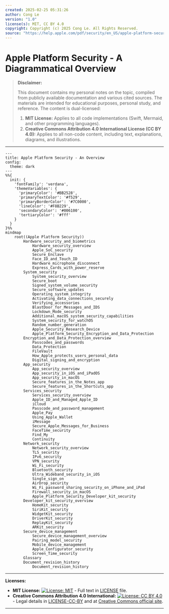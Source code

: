 ```yaml
---
created: 2025-02-25 05:31:26
author: Cong Le
version: "1.0"
license(s): MIT, CC BY 4.0
copyright: Copyright (c) 2025 Cong Le. All Rights Reserved.
source: "https://help.apple.com/pdf/security/en_US/apple-platform-security-guide.pdf"
---
```




# Apple Platform Security - A Diagrammatical Overview
> **Disclaimer:**
>
> This document contains my personal notes on the topic,
> compiled from publicly available documentation and various cited sources.
> The materials are intended for educational purposes, personal study, and reference.
> The content is dual-licensed:
> 1. **MIT License:** Applies to all code implementations (Swift, Mermaid, and other programming languages).
> 2. **Creative Commons Attribution 4.0 International License (CC BY 4.0):** Applies to all non-code content, including text, explanations, diagrams, and illustrations.
---

```mermaid
---
title: Apple Platform Security - An Overview
config:
  theme: dark
---
%%{
  init: {
    'fontFamily': 'verdana',
    'themeVariables': {
      'primaryColor': '#BB2528',
      'primaryTextColor': '#f529',
      'primaryBorderColor': '#7C0000',
      'lineColor': '#F8B229',
      'secondaryColor': '#006100',
      'tertiaryColor': '#fff'
    }
  }
}%%
mindmap
    root((Apple Platform Security))
        Hardware_security_and_biometrics
            Hardware_security_overview
            Apple_SoC_security
            Secure_Enclave
            Face_ID_and_Touch_ID
            Hardware_microphone_disconnect
            Express_Cards_with_power_reserve
        System_security
            System_security_overview
            Secure_boot
            Signed_system_volume_security
            Secure_software_updates
            Operating_system_integrity
            Activating_data_connections_securely
            Verifying_accessories
            BlastDoor_for_Messages_and_IDS
            Lockdown_Mode_security
            Additional_macOS_system_security_capabilities
            System_security_for_watchOS
            Random_number_generation
            Apple_Security_Research_Device
            Apple_Platform_Security_Encryption_and_Data_Protection
        Encryption_and_Data_Protection_overview
            Passcodes_and_passwords
            Data_Protection
            FileVault
            How_Apple_protects_users_personal_data
            Digital_signing_and_encryption
        App_security
            App_security_overview
            App_security_in_iOS_and_iPadOS
            App_security_in_macOS
            Secure_features_in_the_Notes_app
            Secure_features_in_the_Shortcuts_app
        Services_security
            Services_security_overview
            Apple_ID_and_Managed_Apple_ID
            iCloud
            Passcode_and_password_management
            Apple_Pay
            Using_Apple_Wallet
            iMessage
            Secure_Apple_Messages_for_Business
            FaceTime_security
            Find_My
            Continuity
        Network_security
            Network_security_overview
            TLS_security
            IPv6_security
            VPN_security
            Wi_Fi_security
            Bluetooth_security
            Ultra_Wideband_security_in_iOS
            Single_sign_on
            AirDrop_security
            Wi_Fi_password_sharing_security_on_iPhone_and_iPad
            Firewall_security_in_macOS
            Apple_Platform_Security_Developer_kit_security
        Developer_kit_security_overview
            HomeKit_security
            SiriKit_security
            WidgetKit_security
            DriverKit_security
            ReplayKit_security
            ARKit_security
        Secure_device_management
            Secure_device_management_overview
            Pairing_model_security
            Mobile_device_management
            Apple_Configurator_security
            Screen_Time_security
        Glossary
        Document_revision_history
            Document_revision_history

```


---
**Licenses:**

- **MIT License:**  [![License: MIT](https://img.shields.io/badge/License-MIT-yellow.svg)](LICENSE) - Full text in [LICENSE](LICENSE) file.
- **Creative Commons Attribution 4.0 International:** [![License: CC BY 4.0](https://licensebuttons.net/l/by/4.0/88x31.png)](LICENSE-CC-BY) - Legal details in [LICENSE-CC-BY](LICENSE-CC-BY) and at [Creative Commons official site](http://creativecommons.org/licenses/by/4.0/).

---